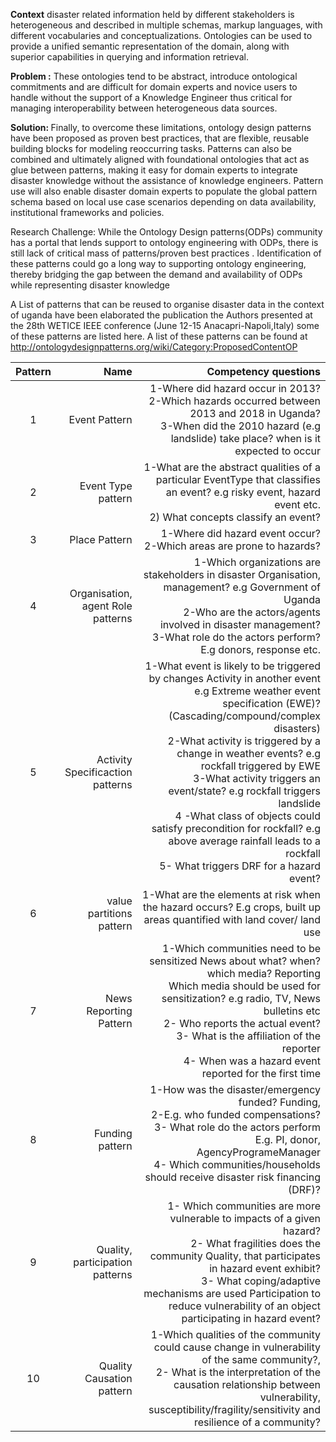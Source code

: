 <b>Context</b>
 disaster related information held by different stakeholders is heterogeneous and described in multiple schemas, markup languages,
with different vocabularies and conceptualizations. Ontologies can be used to provide a unified semantic representation of the domain, along with superior capabilities in querying and information retrieval.

<b>Problem :</b>
These ontologies tend to be abstract, introduce ontological commitments and are difficult for domain experts and novice users
to handle without the support of a Knowledge Engineer thus critical for managing interoperability between heterogeneous data sources. 

<b>Solution: </b>
Finally, to overcome these limitations, ontology design patterns have been proposed as proven best practices, that are flexible, reusable building blocks for modeling reoccurring tasks. Patterns can also be combined and ultimately aligned with foundational ontologies that act as glue between patterns, making it easy for domain experts to integrate disaster knowledge without the assistance of knowledge engineers. Pattern use will also enable disaster domain experts to populate the global pattern schema based on local use case scenarios depending on data availability, institutional frameworks and policies.


Research Challenge: While the Ontology Design patterns(ODPs) community has a portal that lends support to ontology engineering with ODPs, there is still lack of critical mass of patterns/proven best practices . Identification of these patterns could go a long way to supporting ontology engineering, thereby bridging the gap between the demand and availability of ODPs while representing disaster knowledge

A List of patterns that can be reused to organise disaster data in the context of uganda have been elaborated the publication the Authors presented at the 28th WETICE IEEE conference (June 12-15 Anacapri-Napoli,Italy)
some of these patterns  are listed here. A list of these patterns can be found at http://ontologydesignpatterns.org/wiki/Category:ProposedContentOP


Pattern   | Name |Competency questions
:------:|-------------------:|-----------------------:
1| Event Pattern | 1-Where did hazard occur in 2013? <br/> 2-Which hazards occurred between 2013 and 2018 in Uganda? <br/> 3-When did the 2010 hazard (e.g landslide) take place? when is it expected to occur
2|Event Type pattern|1-What are the abstract qualities of a particular EventType that classifies an event? e.g risky event, hazard event etc.<br/> 2) What concepts classify an event?
3|Place Pattern | 1-Where did hazard event occur? <br/> 2-Which areas are prone to hazards?
4|Organisation, agent Role patterns| 1-Which organizations are stakeholders in disaster Organisation, management? e.g Government of Uganda <br/> 2-Who are the actors/agents involved in disaster management? <br/> 3-What role do the actors perform? E.g donors, response etc. 
5|Activity Specificaction patterns|1-What event is likely to be triggered by changes Activity in another event e.g Extreme weather event specification (EWE)? (Cascading/compound/complex disasters) <br/> 2-What activity is triggered by a change in weather events? e.g rockfall triggered by EWE <br/> 3-What activity triggers an event/state? e.g rockfall triggers landslide <br/> 4 -What class of objects could satisfy precondition for rockfall? e.g above average rainfall leads to a rockfall <br/> 5- What triggers DRF for a hazard event?
6|value partitions pattern | 1-What are the elements at risk when the hazard occurs? E.g crops, built up areas  quantified with land cover/ land use
7|News Reporting Pattern| 1-Which communities need to be sensitized News about what? when? which media? Reporting<br/> Which media should be used for sensitization? e.g radio, TV, News bulletins etc<br/>2- Who reports the actual event? <br/> 3- What is the affiliation of the reporter <br/>4- When was a hazard event reported for the first time
8|Funding pattern| 1-How was the disaster/emergency funded? Funding,<br/> 2-E.g. who funded compensations? <br/>3- What role do the actors perform E.g. PI, donor, AgencyProgrameManager <br/> 4- Which communities/households should receive disaster risk financing (DRF)?
9| Quality, participation patterns|1- Which communities are more vulnerable to impacts of a given hazard? <br/> 2- What fragilities does the community Quality, that participates in hazard event exhibit?<br/> 3- What coping/adaptive mechanisms are used Participation to reduce vulnerability of an object participating in hazard event?
10 | Quality Causation pattern|1-Which qualities of the community could cause change in vulnerability of the same community?,<br/> 2- What is the interpretation of the causation relationship between vulnerability, susceptibility/fragility/sensitivity and resilience of a community?

